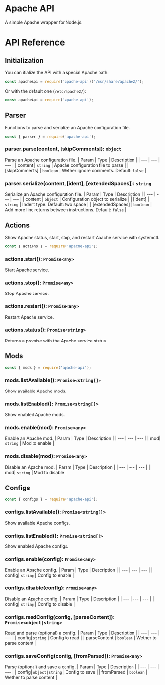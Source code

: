 # Apache API
A simple Apache wrapper for Node.js.

# API Reference

## Initialization
You can itialize the API with a special Apache path:
```js
const apacheApi = require('apache-api')('/usr/share/apache2/');
```
Or with the default one (`/etc/apache2/`):
```js
const apacheApi = require('apache-api');
```

## Parser
Functions to parse and serialize an Apache configuration file.
```js
const { parser } = require('apache-api');
```

### parser.parse(content, [skipComments]):  `object`
Parse an Apache configuration file.
| Param | Type | Description |
| --- | --- | --- |
| content | `string` | Apache configuration file to parse |
| [skipComments] | `boolean` | Wether ignore comments. Default: `false` |

### parser.serialize(content, [ident], [extendedSpaces]):  `string`
Serialize an Apache configuration file.
| Param | Type | Description |
| --- | --- | --- |
| content | `object` | Configuration object to serialize |
| [ident] | `string` | Indent type. Default: two space |
| [extendedSpaces] | `boolean` | Add more line returns between instructions. Default: `false` |

## Actions
Show Apache status, start, stop, and restart Apache service with systemctl.
```js
const { actions } = require('apache-api');
```

### actions.start():  `Promise<any>`
Start Apache service.

### actions.stop():  `Promise<any>`
Stop Apache service.
### actions.restart():  `Promise<any>`
Restart Apache service.

### actions.status():  `Promise<string>`
Returns a promise with the Apache service status.

## Mods
```js
const { mods } = require('apache-api');
```

### mods.listAvailable():  `Promise<string[]>`
Show available Apache mods.

### mods.listEnabled():  `Promise<string[]>`
Show enabled Apache mods.

### mods.enable(mod):  `Promise<any>`
Enable an Apache mod.
| Param | Type | Description |
| --- | --- | --- |
| mod| `string` | Mod to enable |

### mods.disable(mod):  `Promise<any>`
Disable an Apache mod.
| Param | Type | Description |
| --- | --- | --- |
| mod| `string` | Mod to disable |

## Configs
```js
const { configs } = require('apache-api');
```

### configs.listAvailable():  `Promise<string[]>`
Show available Apache configs.

### configs.listEnabled():  `Promise<string[]>`
Show enabled Apache configs.

### configs.enable(config):  `Promise<any>`
Enable an Apache config.
| Param | Type | Description |
| --- | --- | --- |
| config| `string` | Config to enable |

### configs.disable(config):  `Promise<any>`
Disable an Apache config.
| Param | Type | Description |
| --- | --- | --- |
| config| `string` | Config to disable |

### configs.readConfig(config, [parseContent]):  <code>Promise<object&#124;string></code>
Read and parse (optional) a config.
| Param | Type | Description |
| --- | --- | --- |
| config| `string` | Config to read |
| parseContent | `boolean` | Wether to parse content |

### configs.saveConfig(config, [fromParsed]):  `Promise<any>`
Parse (optional) and save a config.
| Param | Type | Description |
| --- | --- | --- |
| config| <code>object&#124;string</code> | Config to save |
| fromParsed | `boolean` | Wether to parse content |
